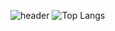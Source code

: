 ![header](https://capsule-render.vercel.app/api?type=waving&color=timeGradient&text=parkchwl&fontSize=35&fontAlignY=40&fontAlign=90&height=210)
![Top Langs](https://github-readme-stats.vercel.app/api/top-langs/?username=parkchwl&layout=compact)

